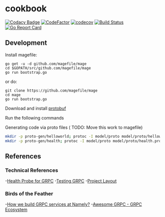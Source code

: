 # cookbook

[![Codacy Badge](https://api.codacy.com/project/badge/Grade/45fb61c8af604b7cb45679ad240fa4e0)](https://app.codacy.com/app/johnroach1985/cookbook?utm_source=github.com&utm_medium=referral&utm_content=johnroach/cookbook&utm_campaign=Badge_Grade_Dashboard) [![CodeFactor](https://www.codefactor.io/repository/github/johnroach/cookbook/badge)](https://www.codefactor.io/repository/github/johnroach/cookbook) [![codecov](https://codecov.io/gh/johnroach/cookbook/branch/master/graph/badge.svg)](https://codecov.io/gh/johnroach/cookbook) [![Build Status](https://travis-ci.org/johnroach/cookbook.svg?branch=master)](https://travis-ci.org/johnroach/cookbook) [![Go Report Card](https://goreportcard.com/badge/github.com/johnroach/cookbook)](https://goreportcard.com/report/github.com/johnroach/cookbook)

## Development

Install magefile:

```$bash
go get -u -d github.com/magefile/mage
cd $GOPATH/src/github.com/magefile/mage
go run bootstrap.go
```

or do:

```$bash
git clone https://github.com/magefile/mage
cd mage
go run bootstrap.go
```

Download and install [protobuf](https://github.com/protocolbuffers/protobuf/releases)

Run the following commands



Generating code via proto files ( TODO: Move this work to magefile)

```bash
mkdir -p proto-gen/helloworld; protoc -I model/proto model/proto/helloworld.proto --go_out=plugins=grpc:proto-gen/helloworld
mkdir -p proto-gen/health; protoc -I model/proto model/proto/health.proto --go_out=plugins=grpc:proto-gen/health
```

## References

### Technical References

-[Health Probe for GRPC](https://github.com/grpc-ecosystem/grpc-health-probe)
-[Testing GRPC](https://github.com/grpc/grpc-go/blob/master/Documentation/gomock-example.md)
-[Project Layout](https://github.com/golang-standards/project-layout)

### Birds of the Feather

-[How we build GRPC services at Namely?](https://medium.com/namely-labs/how-we-build-grpc-services-at-namely-52a3ae9e7c35)
-[Awesome GRPC - GRPC Ecosystem](https://github.com/grpc-ecosystem/awesome-grpc)
